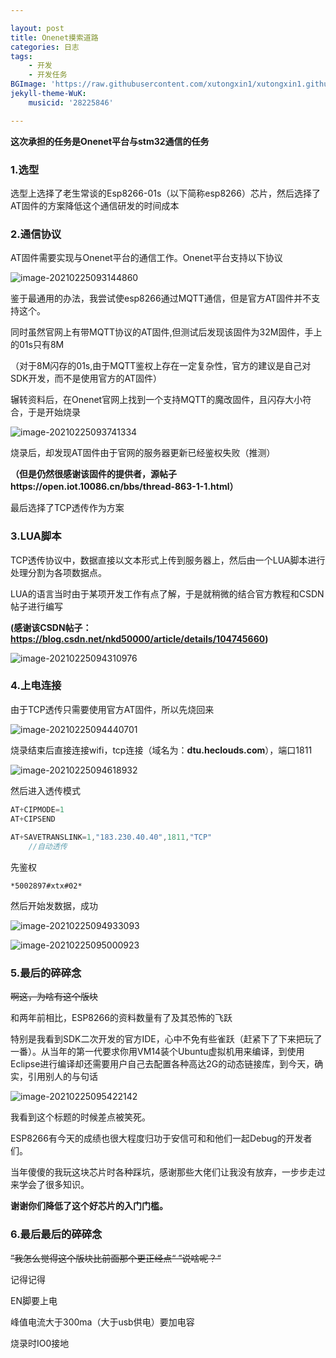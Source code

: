 ```yaml
---

layout: post
title: Onenet摸索道路
categories: 日志
tags: 
    - 开发 
    - 开发任务
BGImage: 'https://raw.githubusercontent.com/xutongxin1/xutongxin1.github.io/master/asset/%E6%97%A5%E5%BF%97/202020210225100750.png'
jekyll-theme-WuK:
    musicid: '28225846'

---
```


**这次承担的任务是Onenet平台与stm32通信的任务**

### 1.选型

选型上选择了老生常谈的Esp8266-01s（以下简称esp8266）芯片，然后选择了AT固件的方案降低这个通信研发的时间成本

### 2.通信协议

AT固件需要实现与Onenet平台的通信工作。Onenet平台支持以下协议

![image-20210225093144860](https://raw.githubusercontent.com/xutongxin1/xutongxin1.github.io/master/asset/%E6%97%A5%E5%BF%97/2020image-20210225093144860.png)

鉴于最通用的办法，我尝试使esp8266通过MQTT通信，但是官方AT固件并不支持这个。

同时虽然官网上有带MQTT协议的AT固件,但测试后发现该固件为32M固件，手上的01s只有8M

（对于8M闪存的01s,由于MQTT鉴权上存在一定复杂性，官方的建议是自己对SDK开发，而不是使用官方的AT固件）

辗转资料后，在Onenet官网上找到一个支持MQTT的魔改固件，且闪存大小符合，于是开始烧录

![image-20210225093741334](https://raw.githubusercontent.com/xutongxin1/xutongxin1.github.io/master/asset/%E6%97%A5%E5%BF%97/2020image-20210225093741334.png)

烧录后，却发现AT固件由于官网的服务器更新已经鉴权失败（推测）

**（但是仍然很感谢该固件的提供者，源帖子https://open.iot.10086.cn/bbs/thread-863-1-1.html）**

最后选择了TCP透传作为方案

### 3.LUA脚本

TCP透传协议中，数据直接以文本形式上传到服务器上，然后由一个LUA脚本进行处理分割为各项数据点。

LUA的语言当时由于某项开发工作有点了解，于是就稍微的结合官方教程和CSDN帖子进行编写

**(感谢该CSDN帖子：https://blog.csdn.net/nkd50000/article/details/104745660)**

![image-20210225094310976](https://raw.githubusercontent.com/xutongxin1/xutongxin1.github.io/master/asset/%E6%97%A5%E5%BF%97/2020image-20210225094310976.png)

### 4.上电连接

由于TCP透传只需要使用官方AT固件，所以先烧回来

![image-20210225094440701](https://raw.githubusercontent.com/xutongxin1/xutongxin1.github.io/master/asset/%E6%97%A5%E5%BF%97/2020image-20210225094440701.png)

烧录结束后直接连接wifi，tcp连接（域名为：**dtu.heclouds.com**），端口1811

![image-20210225094618932](https://raw.githubusercontent.com/xutongxin1/xutongxin1.github.io/master/asset/%E6%97%A5%E5%BF%97/2020image-20210225094618932.png)

然后进入透传模式

```c
AT+CIPMODE=1
AT+CIPSEND
    
AT+SAVETRANSLINK=1,"183.230.40.40",1811,"TCP"
    //自动透传
```

先鉴权

```
*5002897#xtx#02*
```

然后开始发数据，成功

![image-20210225094933093](https://raw.githubusercontent.com/xutongxin1/xutongxin1.github.io/master/asset/%E6%97%A5%E5%BF%97/2020image-20210225094933093.png)

![image-20210225095000923](https://raw.githubusercontent.com/xutongxin1/xutongxin1.github.io/master/asset/%E6%97%A5%E5%BF%97/2020image-20210225095000923.png)

### 5.最后的碎碎念

~~啊这，为啥有这个版块~~

和两年前相比，ESP8266的资料数量有了及其恐怖的飞跃

特别是我看到SDK二次开发的官方IDE，心中不免有些雀跃（赶紧下了下来把玩了一番）。从当年的第一代要求你用VM14装个Ubuntu虚拟机用来编译，到使用Eclipse进行编译却还需要用户自己去配置各种高达2G的动态链接库，到今天，确实，引用别人的与句话

![image-20210225095422142](https://raw.githubusercontent.com/xutongxin1/xutongxin1.github.io/master/asset/%E6%97%A5%E5%BF%97/2020image-20210225095422142.png)

我看到这个标题的时候差点被笑死。

ESP8266有今天的成绩也很大程度归功于安信可和和他们一起Debug的开发者们。

当年傻傻的我玩这块芯片时各种踩坑，感谢那些大佬们让我没有放弃，一步步走过来学会了很多知识。

**谢谢你们降低了这个好芯片的入门门槛。**

###  6.最后最后的碎碎念

~~”我怎么觉得这个版块比前面那个更正经点“  ”说啥呢？“~~

记得记得

EN脚要上电

峰值电流大于300ma（大于usb供电）要加电容

烧录时IO0接地

